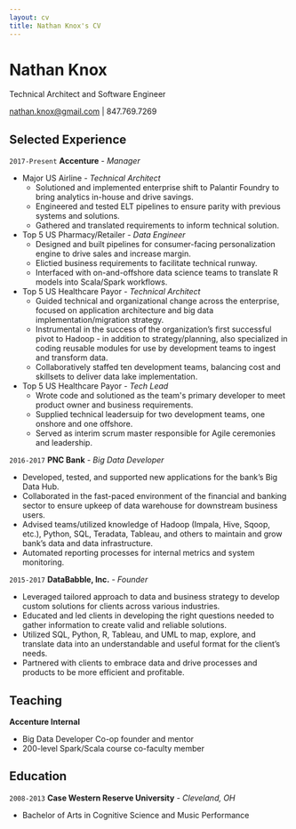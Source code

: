 ```yaml
---
layout: cv
title: Nathan Knox's CV
---
```

# Nathan Knox
Technical Architect and Software Engineer

<div id="webaddress">
<a href="nathan.knox@gmail.com">nathan.knox@gmail.com</a>
| 847.769.7269
</div>

## Selected Experience

`2017-Present`
__Accenture__ - _Manager_
- Major US Airline - _Technical Architect_
  - Solutioned and implemented enterprise shift to Palantir Foundry to bring analytics in-house and drive savings.
  - Engineered and tested ELT pipelines to ensure parity with previous systems and solutions.
  - Gathered and translated requirements to inform technical solution.
- Top 5 US Pharmacy/Retailer - _Data Engineer_
  - Designed and built pipelines for consumer-facing personalization engine to drive sales and increase margin.
  - Elictied business requirements to facilitate technical runway.
  - Interfaced with on-and-offshore data science teams to translate R models into Scala/Spark workflows.
- Top 5 US Healthcare Payor - _Technical Architect_
  - Guided technical and organizational change across the enterprise, focused on application architecture and big data implementation/migration strategy.
  - Instrumental in the success of the organization’s first successful pivot to Hadoop - in addition to strategy/planning, also specialized in coding reusable modules for use by development teams to ingest and transform data.
  - Collaboratively staffed ten development teams, balancing cost and skillsets to deliver data lake implementation.
- Top 5 US Healthcare Payor - _Tech Lead_
  - Wrote code and solutioned as the team's primary developer to meet product owner and business requirements.
  - Supplied technical leadersuip for two development teams, one onshore and one offshore.
  - Served as interim scrum master responsible for Agile ceremonies and leadership.

`2016-2017`
__PNC Bank__ - _Big Data Developer_
- Developed, tested, and supported new applications for the bank’s Big Data Hub.
- Collaborated in the fast-paced environment of the financial and banking sector to ensure upkeep of data warehouse for downstream business users.
- Advised teams/utilized knowledge of Hadoop (Impala, Hive, Sqoop, etc.), Python, SQL, Teradata, Tableau, and others to maintain and grow bank’s data and data infrastructure.
- Automated reporting processes for internal metrics and system monitoring.

`2015-2017`
__DataBabble, Inc.__ - _Founder_
- Leveraged tailored approach to data and business strategy to develop custom solutions for clients across various industries.
- Educated and led clients in developing the right questions needed to gather information to create valid and reliable solutions.
- Utilized SQL, Python, R, Tableau, and UML to map, explore, and translate data into an understandable and useful format for the client’s needs.
- Partnered with clients to embrace data and drive processes and products to be more efficient and profitable.

## Teaching
__Accenture Internal__
- Big Data Developer Co-op founder and mentor
- 200-level Spark/Scala course co-faculty member

## Education

`2008-2013`
__Case Western Reserve University__ - _Cleveland, OH_
- Bachelor of Arts in Cognitive Science and Music Performance

<!-- ### Footer

Last updated: April 2019 -->


